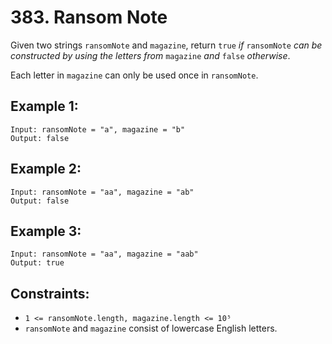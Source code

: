 # 383. Ransom Note

Given two strings `ransomNote` and `magazine`, return `true` _if_ `ransomNote` _can be constructed by using the letters from_ `magazine` _and_ `false` _otherwise_.

Each letter in `magazine` can only be used once in `ransomNote`.

## Example 1:

```
Input: ransomNote = "a", magazine = "b"
Output: false
```

## Example 2:

```
Input: ransomNote = "aa", magazine = "ab"
Output: false
```

## Example 3:

```
Input: ransomNote = "aa", magazine = "aab"
Output: true
```

## Constraints:

- `1 <= ransomNote.length, magazine.length <= 10⁵`
- `ransomNote` and `magazine` consist of lowercase English letters.

